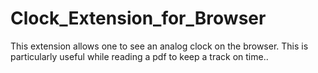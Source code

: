 # Clock_Extension_for_Browser
This extension allows one to see an analog clock on the browser. This is particularly useful while reading a pdf to keep a track on time..
